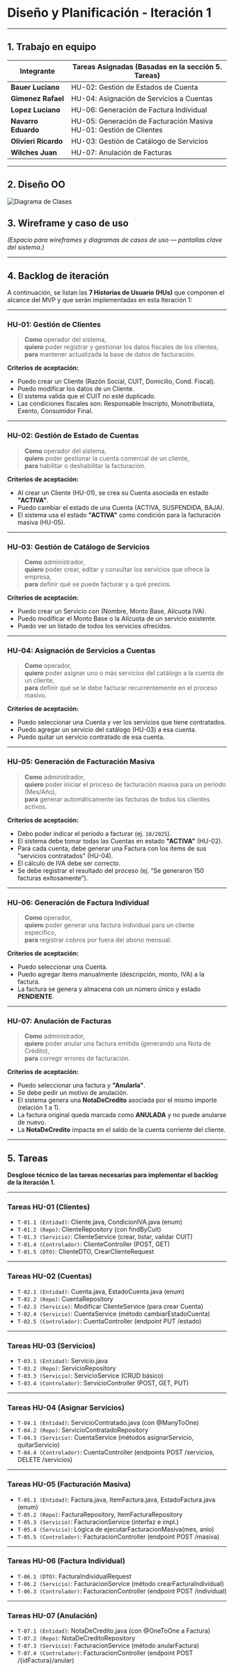 #  Diseño y Planificación - Iteración 1

---

## 1. Trabajo en equipo

| Integrante         | Tareas Asignadas (Basadas en la sección 5. Tareas) |
|--------------------|----------------------------------------------------|
| **Bauer Luciano**  | HU-02: Gestión de Estados de Cuenta |
| **Gimenez Rafael** | HU-04: Asignación de Servicios a Cuentas |
| **Lopez Luciano**  | HU-06: Generación de Factura Individual |
| **Navarro Eduardo**| HU-05: Generación de Facturación Masiva<br>HU-01: Gestión de Clientes |
| **Olivieri Ricardo** | HU-03: Gestión de Catálogo de Servicios |
| **Wilches Juan**   | HU-07: Anulación de Facturas |

---

## 2. Diseño OO

![Diagrama de Clases](../Diagrama%20de%20clase%20-%20POO%202.drawio.png)

## 3. Wireframe y caso de uso

*(Espacio para wireframes y diagramas de casos de uso — pantallas clave del sistema.)*

---

## 4. Backlog de iteración

A continuación, se listan las **7 Historias de Usuario (HUs)** que componen el alcance del MVP y que serán implementadas en esta Iteración 1:

---

### **HU-01: Gestión de Clientes**
> **Como** operador del sistema,  
> **quiero** poder registrar y gestionar los datos fiscales de los clientes,  
> **para** mantener actualizada la base de datos de facturación.

**Criterios de aceptación:**
- Puedo crear un Cliente (Razón Social, CUIT, Domicilio, Cond. Fiscal).
- Puedo modificar los datos de un Cliente.
- El sistema valida que el CUIT no esté duplicado.
- Las condiciones fiscales son: Responsable Inscripto, Monotributista, Exento, Consumidor Final.

---

### **HU-02: Gestión de Estado de Cuentas**
> **Como** operador del sistema,  
> **quiero** poder gestionar la cuenta comercial de un cliente,  
> **para** habilitar o deshabilitar la facturación.

**Criterios de aceptación:**
- Al crear un Cliente (HU-01), se crea su Cuenta asociada en estado **"ACTIVA"**.
- Puedo cambiar el estado de una Cuenta (ACTIVA, SUSPENDIDA, BAJA).
- El sistema usa el estado **"ACTIVA"** como condición para la facturación masiva (HU-05).

---

### **HU-03: Gestión de Catálogo de Servicios**
> **Como** administrador,  
> **quiero** poder crear, editar y consultar los servicios que ofrece la empresa,  
> **para** definir qué se puede facturar y a qué precios.

**Criterios de aceptación:**
- Puedo crear un Servicio con (Nombre, Monto Base, Alícuota IVA).
- Puedo modificar el Monto Base o la Alícuota de un servicio existente.
- Puedo ver un listado de todos los servicios ofrecidos.

---

### **HU-04: Asignación de Servicios a Cuentas**
> **Como** operador,  
> **quiero** poder asignar uno o más servicios del catálogo a la cuenta de un cliente,  
> **para** definir qué se le debe facturar recurrentemente en el proceso masivo.

**Criterios de aceptación:**
- Puedo seleccionar una Cuenta y ver los servicios que tiene contratados.
- Puedo agregar un servicio del catálogo (HU-03) a esa cuenta.
- Puedo quitar un servicio contratado de esa cuenta.

---

### **HU-05: Generación de Facturación Masiva**
> **Como** administrador,  
> **quiero** poder iniciar el proceso de facturación masiva para un período (Mes/Año),  
> **para** generar automáticamente las facturas de todos los clientes activos.

**Criterios de aceptación:**
- Debo poder indicar el período a facturar (ej. `10/2025`).
- El sistema debe tomar todas las Cuentas en estado **"ACTIVA"** (HU-02).
- Para cada cuenta, debe generar una Factura con los ítems de sus "servicios contratados" (HU-04).
- El cálculo de IVA debe ser correcto.
- Se debe registrar el resultado del proceso (ej. “Se generaron 150 facturas exitosamente”).

---

### **HU-06: Generación de Factura Individual**
> **Como** operador,  
> **quiero** poder generar una factura individual para un cliente específico,  
> **para** registrar cobros por fuera del abono mensual.

**Criterios de aceptación:**
- Puedo seleccionar una Cuenta.
- Puedo agregar ítems manualmente (descripción, monto, IVA) a la factura.
- La factura se genera y almacena con un número único y estado **PENDIENTE**.

---

### **HU-07: Anulación de Facturas**
> **Como** administrador,  
> **quiero** poder anular una factura emitida (generando una Nota de Crédito),  
> **para** corregir errores de facturación.

**Criterios de aceptación:**
- Puedo seleccionar una factura y **"Anularla"**.
- Se debe pedir un motivo de anulación.
- El sistema genera una **NotaDeCredito** asociada por el mismo importe (relación 1 a 1).
- La factura original queda marcada como **ANULADA** y no puede anularse de nuevo.
- La **NotaDeCredito** impacta en el saldo de la cuenta corriente del cliente.

---

## 5. Tareas

**Desglose técnico de las tareas necesarias para implementar el backlog de la iteración 1.**

---

###  Tareas HU-01 (Clientes)
- `T-01.1 (Entidad)`: Cliente.java, CondicionIVA.java (enum)
- `T-01.2 (Repo)`: ClienteRepository (con findByCuit)
- `T-01.3 (Servicio)`: ClienteService (crear, listar, validar CUIT)
- `T-01.4 (Controlador)`: ClienteController (POST, GET)
- `T-01.5 (DTO)`: ClienteDTO, CrearClienteRequest

---

###  Tareas HU-02 (Cuentas)
- `T-02.1 (Entidad)`: Cuenta.java, EstadoCuenta.java (enum)
- `T-02.2 (Repo)`: CuentaRepository
- `T-02.3 (Servicio)`: Modificar ClienteService (para crear Cuenta)
- `T-02.4 (Servicio)`: CuentaService (método cambiarEstadoCuenta)
- `T-02.5 (Controlador)`: CuentaController (endpoint PUT /estado)

---

### Tareas HU-03 (Servicios)
- `T-03.1 (Entidad)`: Servicio.java
- `T-03.2 (Repo)`: ServicioRepository
- `T-03.3 (Servicio)`: ServicioService (CRUD básico)
- `T-03.4 (Controlador)`: ServicioController (POST, GET, PUT)

---

###  Tareas HU-04 (Asignar Servicios)
- `T-04.1 (Entidad)`: ServicioContratado.java (con @ManyToOne)
- `T-04.2 (Repo)`: ServicioContratadoRepository
- `T-04.3 (Servicio)`: CuentaService (métodos asignarServicio, quitarServicio)
- `T-04.4 (Controlador)`: CuentaController (endpoints POST /servicios, DELETE /servicios)

---

###  Tareas HU-05 (Facturación Masiva)
- `T-05.1 (Entidad)`: Factura.java, ItemFactura.java, EstadoFactura.java (enum)
- `T-05.2 (Repo)`: FacturaRepository, ItemFacturaRepository
- `T-05.3 (Servicio)`: FacturacionService (interfaz e impl.)
- `T-05.4 (Servicio)`: Lógica de ejecutarFacturacionMasiva(mes, anio)
- `T-05.5 (Controlador)`: FacturacionController (endpoint POST /masiva)

---

###  Tareas HU-06 (Factura Individual)
- `T-06.1 (DTO)`: FacturaIndividualRequest
- `T-06.2 (Servicio)`: FacturacionService (método crearFacturaIndividual)
- `T-06.3 (Controlador)`: FacturacionController (endpoint POST /individual)

---

###  Tareas HU-07 (Anulación)
- `T-07.1 (Entidad)`: NotaDeCredito.java (con @OneToOne a Factura)
- `T-07.2 (Repo)`: NotaDeCreditoRepository
- `T-07.3 (Servicio)`: FacturacionService (método anularFactura)
- `T-07.4 (Controlador)`: FacturacionController (endpoint POST /{idFactura}/anular)
